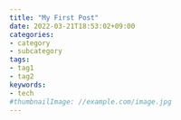 ```yaml
---
title: "My First Post"
date: 2022-03-21T18:53:02+09:00
categories:
- category
- subcategory
tags:
- tag1
- tag2
keywords:
- tech
#thumbnailImage: //example.com/image.jpg
---
```


<!--more-->
